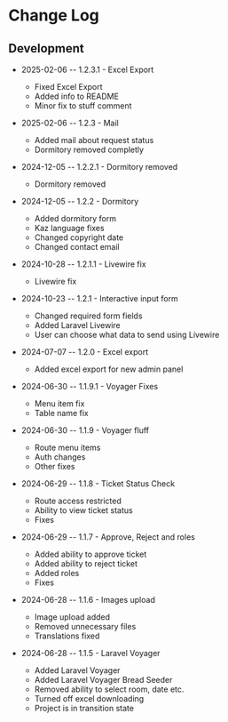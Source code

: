 # Change Log

## Development

* 2025-02-06 -- 1.2.3.1 - Excel Export
  * Fixed Excel Export
  * Added info to README
  * Minor fix to stuff comment

* 2025-02-06 -- 1.2.3 - Mail
  * Added mail about request status
  * Dormitory removed completly

* 2024-12-05 -- 1.2.2.1 - Dormitory removed
  * Dormitory removed

* 2024-12-05 -- 1.2.2 - Dormitory
  * Added dormitory form
  * Kaz language fixes
  * Changed copyright date
  * Changed contact email

* 2024-10-28 -- 1.2.1.1 - Livewire fix
  * Livewire fix

* 2024-10-23 -- 1.2.1 - Interactive input form
  * Changed required form fields
  * Added Laravel Livewire
  * User can choose what data to send using Livewire

* 2024-07-07 -- 1.2.0 - Excel export
  * Added excel export for new admin panel

* 2024-06-30 -- 1.1.9.1 - Voyager Fixes
  * Menu item fix
  * Table name fix

* 2024-06-30 -- 1.1.9 - Voyager fluff
  * Route menu items
  * Auth changes
  * Other fixes

* 2024-06-29 -- 1.1.8 - Ticket Status Check
  * Route access restricted
  * Ability to view ticket status
  * Fixes

* 2024-06-29 -- 1.1.7 - Approve, Reject and roles
  * Added ability to approve ticket
  * Added ability to reject ticket
  * Added roles
  * Fixes

* 2024-06-28 -- 1.1.6 - Images upload
  * Image upload added
  * Removed unnecessary files
  * Translations fixed 

* 2024-06-28 -- 1.1.5 - Laravel Voyager
  * Added Laravel Voyager
  * Added Laravel Voyager Bread Seeder
  * Removed ability to select room, date etc.
  * Turned off excel downloading
  * Project is in transition state